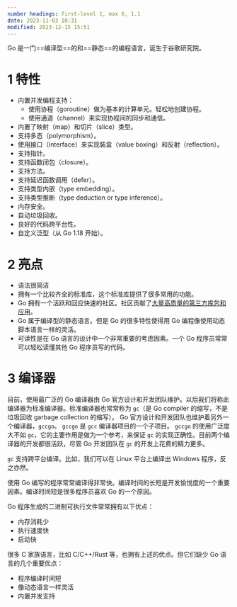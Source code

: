 ```yaml
---
number headings: first-level 1, max 6, 1.1
date: 2023-11-03 10:31
modified: 2023-12-15 15:51
---
```


Go 是一门==编译型==的和==静态==的编程语言，诞生于谷歌研究院。

# 1 特性 
- 内置并发编程支持：
    - 使用协程（goroutine）做为基本的计算单元。轻松地创建协程。
    - 使用通道（channel）来实现协程间的同步和通信。
- 内置了映射（map）和切片（slice）类型。
- 支持多态（polymorphism）。
- 使用接口（interface）来实现裝盒（value boxing）和反射（reflection）。
- 支持指针。
- 支持函数闭包（closure）。
- 支持方法。
- 支持延迟函数调用（defer）。
- 支持类型内嵌（type embedding）。
- 支持类型推断（type deduction or type inference）。
- 内存安全。
- 自动垃圾回收。
- 良好的代码跨平台性。
- 自定义泛型（从 Go 1.18 开始）。

# 2 亮点
- 语法很简洁
- 拥有一个比较齐全的标准库，这个标准库提供了很多常用的功能。
- Go 拥有一个活跃和回应快速的社区。社区贡献了[大量高质量的第三方库包和应用](https://github.com/avelino/awesome-go)。
- Go 属于编译型的静态语言。但是 Go 的很多特性使得用 Go 编程像使用动态脚本语言一样的灵活。
- 可读性是在 Go 语言的设计中一个非常重要的考虑因素。一个 Go 程序员常常可以轻松读懂其他 Go 程序员写的代码。

# 3 编译器 
目前，使用最广泛的 Go 编译器由 Go 官方设计和开发团队维护。以后我们将称此编译器为标准编译器。标准编译器也常常称为 `gc`（是 Go compiler 的缩写，不是垃圾回收 garbage collection 的缩写）。 Go 官方设计和开发团队也维护着另外一个编译器，`gccgo`。 `gccgo` 是 `gcc` 编译器项目的一个子项目。 `gccgo` 的使用广泛度大不如 `gc`，它的主要作用是做为一个参考，来保证 `gc` 的实现正确性。目前两个编译器的开发都很活跃，尽管 Go 开发团队在 `gc` 的开发上花费的精力更多。

`gc` 支持跨平台编译。比如，我们可以在 Linux 平台上编译出 Windows 程序，反之亦然。

使用 Go 编写的程序常常编译得非常快。编译时间的长短是开发愉悦度的一个重要因素。编译时间短是很多程序员喜欢 Go 的一个原因。

Go 程序生成的二进制可执行文件常常拥有以下优点：

- 内存消耗少
- 执行速度快
- 启动快

很多 C 家族语言，比如 C/C++/Rust 等，也拥有上述的优点。但它们缺少 Go 语言的几个重要优点：

- 程序编译时间短
- 像动态语言一样灵活
- 内置并发支持
